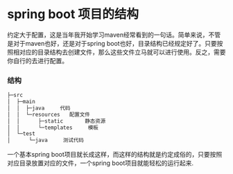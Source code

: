 # spring boot 项目的结构

约定大于配置，这是当年我开始学习maven经常看到的一句话。简单来说，不管是对于maven也好，还是对于spring boot也好，目录结构已经规定好了。只要按照相对应的目录结构去创建文件，那么这些文件立马就可以进行使用。反之，需要你自行的去进行配置。

### 结构

```java
├─src
│  ├─main        
│  │  ├─java     代码
│  │  └─resources   配置文件
│  │      ├─static       静态资源
│  │      └─templates     模板
│  └─test
│      └─java     测试代码
```



一个基本spring boot项目就长成这样，而这样的结构就是约定成俗的，只要按照对应目录放置对应的文件，一个spring boot项目就能轻松的运行起来.